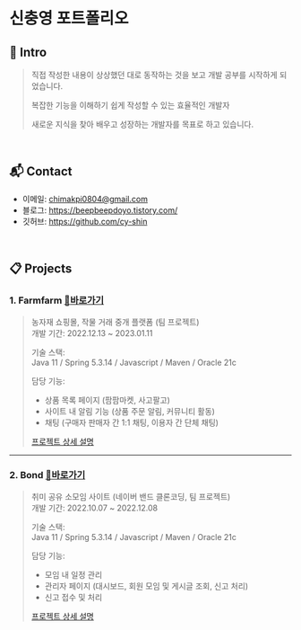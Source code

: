 # 신충영 포트폴리오

## :pencil: Intro
> 직접 작성한 내용이 상상했던 대로 동작하는 것을 보고 개발 공부를 시작하게 되었습니다.
>
> 복잡한 기능을 이해하기 쉽게 작성할 수 있는 효율적인 개발자
>
> 새로운 지식을 찾아 배우고 성장하는 개발자를 목표로 하고 있습니다.



</br>

## :mailbox_with_mail: Contact
- 이메일: chimakpi0804@gmail.com
- 블로그: https://beepbeepdoyo.tistory.com/
- 깃허브: https://github.com/cy-shin

</br>

## :clipboard: Projects
### 1. Farmfarm [:mag_right:바로가기](http://129.154.53.250:8080/)
> 농자재 쇼핑몰, 작물 거래 중개 플랫폼 (팀 프로젝트)  
>개발 기간: 2022.12.13 ~ 2023.01.11  
>  
>기술 스택:  
>Java 11 / Spring 5.3.14 / Javascript / Maven / Oracle 21c
>
>담당 기능:
> - 상품 목록 페이지 (팜팜마켓, 사고팔고)
> - 사이트 내 알림 기능 (상품 주문 알림, 커뮤니티 활동)
> - 채팅 (구매자 판매자 간 1:1 채팅, 이용자 간 단체 채팅)
>
>[프로젝트 상세 설명](https://github.com/cy-shin/FarmFarm)

---


### 2. Bond [:mag_right:바로가기](http://146.56.191.169:8080/index/main)
> 취미 공유 소모임 사이트 (네이버 밴드 클론코딩, 팀 프로젝트)  
>개발 기간: 2022.10.07 ~ 2022.12.08  
>  
>기술 스택:  
>Java 11 / Spring 5.3.14 / Javascript / Maven / Oracle 21c
>
>담당 기능:
> - 모임 내 일정 관리
> - 관리자 페이지 (대시보드, 회원 모임 및 게시글 조회, 신고 처리)
> - 신고 접수 및 처리
>
>[프로젝트 상세 설명](https://github.com/cy-shin/bondProject)
